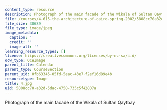 ```yaml
---
content_type: resource
description: Photograph of the main facade of the Wikala of Sultan Qaytbay
file: /courses/4-615-the-architecture-of-cairo-spring-2002/5808cc70a32d5dac4758735c5f42807a_4.jpg
file_size: 30689
file_type: image/jpeg
image_metadata:
  caption: ''
  credit: ''
  image-alt: ''
learning_resource_types: []
license: https://creativecommons.org/licenses/by-nc-sa/4.0/
ocw_type: OCWImage
parent_title: Calendar
parent_type: CourseSection
parent_uid: 0fb63345-05fd-5eac-43e7-f2ef16d89e4b
resourcetype: Image
title: 4.jpg
uid: 5808cc70-a32d-5dac-4758-735c5f42807a
---
```

Photograph of the main facade of the Wikala of Sultan Qaytbay